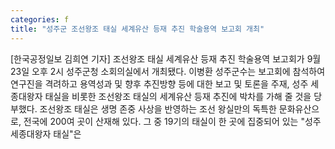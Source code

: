 ```yaml
---
categories: f
title: "성주군 조선왕조 태실 세계유산 등재 추진 학술용역 보고회 개최"
---
```

[한국공정일보 김희연 기자] 조선왕조 태실 세계유산 등재 추진 학술용역 보고회가 9월 23일 오후 2시 성주군청 소회의실에서 개최됐다. 이병환 성주군수는 보고회에 참석하여 연구진을 격려하고 용역성과 및 향후 추진방향 등에 대한 보고 및 토론을 주재, 성주 세종대왕자 태실을 비롯한 조선왕조 태실의 세계유산 등재 추진에 박차를 가해 줄 것을 당부했다. 조선왕조 태실은 생명 존중 사상을 반영하는 조선 왕실만의 독특한 문화유산으로, 전국에 200여 곳이 산재해 있다. 그 중 19기의 태실이 한 곳에 집중되어 있는 "성주 세종대왕자 태실"은
